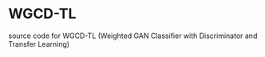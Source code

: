 # WGCD-TL
source code for WGCD-TL (Weighted GAN Classifier with Discriminator and Transfer Learning)
